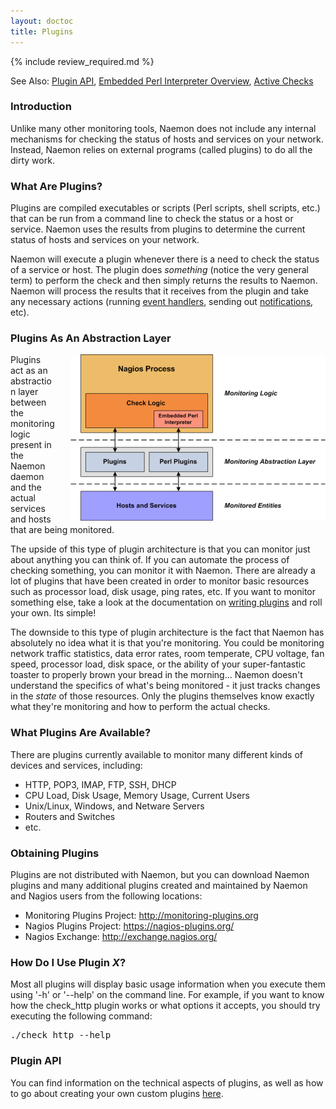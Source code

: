 ```yaml
---
layout: doctoc
title: Plugins
---
```


{% include review_required.md %}

<span class="glyphicon glyphicon-arrow-right"></span> See Also: <a href="pluginapi.html">Plugin API</a>, <a href="embeddedperl.html">Embedded Perl Interpreter Overview</a>, <a href="activechecks.html">Active Checks</a>

### Introduction

Unlike many other monitoring tools, Naemon does not include any internal mechanisms for checking the status of hosts and services on your network.  Instead, Naemon relies on external programs (called plugins) to do all the dirty work.

### What Are Plugins?

Plugins are compiled executables or scripts (Perl scripts, shell scripts, etc.) that can be run from a command line to check the status or a host or service.  Naemon uses the results from plugins to determine the current status of hosts and services on your network.

Naemon will execute a plugin whenever there is a need to check the status of a service or host.  The plugin does <i>something</i> (notice the very general term) to perform the check and then simply returns the results to Naemon.  Naemon will process the results that it receives from the plugin and take any necessary actions (running <a href="eventhandlers.html">event handlers</a>, sending out <a href="notifications.html">notifications</a>, etc).

### Plugins As An Abstraction Layer

<img src="/images/plugins.png" border="0" style="float: right; padding: 0 0 0 25px;" alt="Plugins">

Plugins act as an abstraction layer between the monitoring logic present in the Naemon daemon and the actual services and hosts that are being monitored.

The upside of this type of plugin architecture is that you can monitor just about anything you can think of.  If you can automate the process of checking something, you can monitor it with Naemon.  There are already a lot of plugins that have been created in order to monitor basic resources such as processor load, disk usage, ping rates, etc.  If you want to monitor something else, take a look at the documentation on <a href="pluginapi.html">writing plugins</a> and roll your own.  Its simple!

The downside to this type of plugin architecture is the fact that Naemon has absolutely no idea what it is that you're monitoring.  You could be monitoring network traffic statistics, data error rates, room temperate, CPU voltage, fan speed, processor load, disk space, or the ability of your super-fantastic toaster to properly brown your bread in the morning...  Naemon doesn't understand the specifics of what's being monitored - it just tracks changes in the <i>state</i> of those resources.  Only the plugins themselves know exactly what they're monitoring and how to perform the actual checks.

### What Plugins Are Available?

There are plugins currently available to monitor many different kinds of devices and services, including:

<ul>
<li>HTTP, POP3, IMAP, FTP, SSH, DHCP</li>
<li>CPU Load, Disk Usage, Memory Usage, Current Users</li>
<li>Unix/Linux, Windows, and Netware Servers</li>
<li>Routers and Switches</li>
<li>etc.</li>
</ul>

### Obtaining Plugins

Plugins are not distributed with Naemon, but you can download Naemon plugins and many additional plugins created and maintained by Naemon and Nagios users from the following locations:

<ul>
<li>Monitoring Plugins Project: <a href="http://monitoring-plugins.org">http://monitoring-plugins.org</a></li>
<li>Nagios Plugins Project: <a href="https://nagios-plugins.org/">https://nagios-plugins.org/</a></li>
<li>Nagios Exchange: <a href="http://exchange.nagios.org/">http://exchange.nagios.org/</a></li>
</ul>

### How Do I Use Plugin <i>X</i>?

Most all plugins will display basic usage information when you execute them using '-h' or '--help' on the command line.  For example, if you want to know how the check_http plugin works or what options it accepts, you should try executing the following command:

<pre>
./check_http --help
</pre>

<a name="howto"></a>

### Plugin API

You can find information on the technical aspects of plugins, as well as how to go about creating your own custom plugins <a href="pluginapi.html">here</a>.
